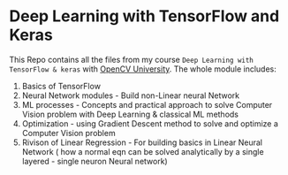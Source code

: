 # Deep Learning with TensorFlow and Keras
This Repo contains all the files from my course `Deep Learning with TensorFlow & keras` with [OpenCV University](https://opencv.org/university/deep-learning-with-tensorflow-keras/). The whole module includes:
1. Basics of TensorFlow
2. Neural Network modules - Build non-Linear neural Network
3. ML processes - Concepts and practical approach to solve Computer Vision problem with Deep Learning & classical ML methods
3. Optimization - using Gradient Descent method to solve and optimize a Computer Vision problem
4. Rivison of Linear Regression - For building basics in Linear Neural Network ( how a normal eqn can be solved analytically by a single layered - single neuron Neural network)



